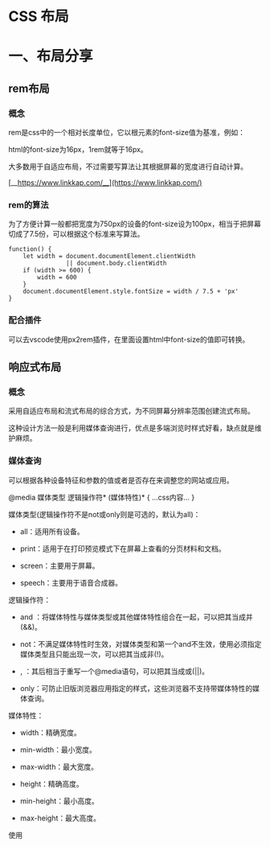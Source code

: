 # CSS 布局
# 一、布局分享

## rem布局

### 概念

rem是css中的一个相对长度单位，它以根元素<html>的font-size值为基准，例如：

html的font-size为16px，1rem就等于16px。

大多数用于自适应布局，不过需要写算法让其根据屏幕的宽度进行自动计算。

[__https://www.linkkap.com/__](https://www.linkkap.com/)

### rem的算法

为了方便计算一般都把宽度为750px的设备的font-size设为100px，相当于把屏幕切成了7.5份，可以根据这个标准来写算法。

```text
function() {
	let width = document.documentElement.clientWidth 
				|| document.body.clientWidth
    if (width >= 600) {
		width = 600
    }
	document.documentElement.style.fontSize = width / 7.5 + 'px'
}
```

### 配合插件

可以去vscode使用px2rem插件，在里面设置html中font-size的值即可转换。

## 响应式布局

### 概念

采用自适应布局和流式布局的综合方式，为不同屏幕分辨率范围创建流式布局。

这种设计方法一般是利用媒体查询进行，优点是多端浏览时样式好看，缺点就是维护麻烦。

### 媒体查询

可以根据各种设备特征和参数的值或者是否存在来调整您的网站或应用。

@media 媒体类型 逻辑操作符*  (媒体特性)* { ...css内容... }

媒体类型(逻辑操作符不是not或only则是可选的，默认为all)：

- all：适用所有设备。

- print：适用于在打印预览模式下在屏幕上查看的分页材料和文档。

- screen：主要用于屏幕。

- speech：主要用于语音合成器。

逻辑操作符：

- and ：将媒体特性与媒体类型或其他媒体特性组合在一起，可以把其当成并(&&)。

- not：不满足媒体特性时生效，对媒体类型和第一个and不生效，使用必须指定媒体类型且只能出现一次，可以把其当成非(!)。

- , ：其后相当于重写一个@media语句，可以把其当成或(||)。

- only：可防止旧版浏览器应用指定的样式，这些浏览器不支持带媒体特性的媒体查询。

媒体特性：

- width：精确宽度。

- min-width：最小宽度。

- max-width：最大宽度。

- height：精确高度。

- min-height：最小高度。

- max-height：最大高度。

使用<style>写媒体查询时要注意顺序问题，后面的同级别样式会覆盖前面的样式。

注意media还可以在<style>, <link>, <source>中使用。

## 圣杯布局和双飞翼布局

### 圣杯布局

为了让中间div内容不被遮挡，将中间div设置了左右padding-left和padding-right后，将左右两个div用display: float并分别配合left属性，以便左右两栏div移动后不遮挡中间div的内部中间div。

### 双飞翼布局

为了让中间div内容不被遮挡，直接在中间div内部创建子div用于放置内容，在该div里用margin-left和margin-right为左右两栏div留出位置。

[__https://juejin.cn/post/6844903574929932301?share_token=8f022b38-40b7-4045-b7c4-4b6d28892015__](https://juejin.cn/post/6844903574929932301?share_token=8f022b38-40b7-4045-b7c4-4b6d28892015)

# 二、瀑布流 js 实现

### 特点：

1、瀑布流布局的特点是等宽不等高。

2、布局过程中将优先向高度最小的列补充数据

### **实现原理：**

先通过计算出一排能够容纳几列元素，然后寻找各列之中所有元素高度之和的最小者，并将新的元素添加到该列上，然后继续寻找所有列的各元素之和的最小者，继续添加至该列上，如此循环下去，直至所有元素均能够按要求排列为止。

### **优点**：

1、因为瀑布流有吸引力，瀑布流会在它的页面底部给你不断地加载新的暗示信息，滑动的时候会不停的出现新的东西，通过给出不完整的视觉图片去吸引你的好奇心，让你停不下来想要不断的向下探索。采用这种方案的产品，往往可以通过瀑布流加强用户的停留时间，提高用户的使用粘度。



2、用户一扫而过的快速阅读模式，短时间内可以看到大量的信息，瀑布流的懒加载模式，又避免点击的的翻页操作，在最小的操作成本下能够获得最多的内容体验，瀑布流的视觉方式，让人容易沉浸其中，不容易被打断。



3、另外瀑布流的主要特质就是：定宽而不定高，这样的页面设计区别于传统的矩阵式图片布局模式，巧妙的利用视觉层级，视线的任意流动来缓解视觉的疲劳。

### 应用场景:

瀑布流更适合那些随意浏览，不带目的性的使用场景，就像是在逛街一样，边走边看，同时被街边琳琅满目的商品吸引着，所以比较适合的图片、小说、资讯类的场景，以现有的成功案例来说，以 UGC 为主的相关网站很多在使用瀑布流进行承载。

![](https://tcs-devops.aliyuncs.com/storage/112b6959c813268bbe10c04ec2644b3375f7?Signature=eyJhbGciOiJIUzI1NiIsInR5cCI6IkpXVCJ9.eyJBcHBJRCI6IjVlNzQ4MmQ2MjE1MjJiZDVjN2Y5YjMzNSIsIl9hcHBJZCI6IjVlNzQ4MmQ2MjE1MjJiZDVjN2Y5YjMzNSIsIl9vcmdhbml6YXRpb25JZCI6IiIsImV4cCI6MTY1MjUwMTM1NSwiaWF0IjoxNjUxODk2NTU1LCJyZXNvdXJjZSI6Ii9zdG9yYWdlLzExMmI2OTU5YzgxMzI2OGJiZTEwYzA0ZWMyNjQ0YjMzNzVmNyJ9.XSKeSt6PiyssIqk3CtkHHl1i8Frwd3VpzTc1LIqKXSQ&download=001LhvRkzy7yqD1BozJ8f.jpg "")

![](https://tcs-devops.aliyuncs.com/storage/112b54d2720421341797cf34327f495a12b5?Signature=eyJhbGciOiJIUzI1NiIsInR5cCI6IkpXVCJ9.eyJBcHBJRCI6IjVlNzQ4MmQ2MjE1MjJiZDVjN2Y5YjMzNSIsIl9hcHBJZCI6IjVlNzQ4MmQ2MjE1MjJiZDVjN2Y5YjMzNSIsIl9vcmdhbml6YXRpb25JZCI6IiIsImV4cCI6MTY1MjUwMTM1NSwiaWF0IjoxNjUxODk2NTU1LCJyZXNvdXJjZSI6Ii9zdG9yYWdlLzExMmI1NGQyNzIwNDIxMzQxNzk3Y2YzNDMyN2Y0OTVhMTJiNSJ9.8Ulez7Oz-8vBHBNfc6KEQdXpCFMB6RMf0VMvKyh02ug&download=001LhvRkzy7yqAYoKNpaf.jpg "")



# 三、grid 布局基础



